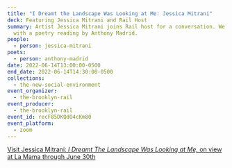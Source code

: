 ```yaml
---
title: "I Dreamt the Landscape Was Looking at Me: Jessica Mitrani"
deck: Featuring Jessica Mitrani and Rail Host
summary: Artist Jessica Mitrani joins Rail host for a conversation. We conclude
  with a poetry reading by Anthony Madrid.
people:
  - person: jessica-mitrani
poets:
  - person: anthony-madrid
date: 2022-06-14T13:00:00-0500
end_date: 2022-06-14T14:30:00-0500
collections:
  - the-new-social-environment
event_organizer:
  - the-brooklyn-rail
event_producer:
  - the-brooklyn-rail
event_id: recF85DKQdO4cKm80
event_platform:
  - zoom
---
```

[Visit Jessica Mitrani: *I Dreamt The Landscape Was Looking at Me,* on view at La Mama through June 30th](https://www.lamama.org/shows/i-dreamt-the-landscape-was-looking-at-me-2022)

[](https://www.lamama.org/shows/i-dreamt-the-landscape-was-looking-at-me-2022)